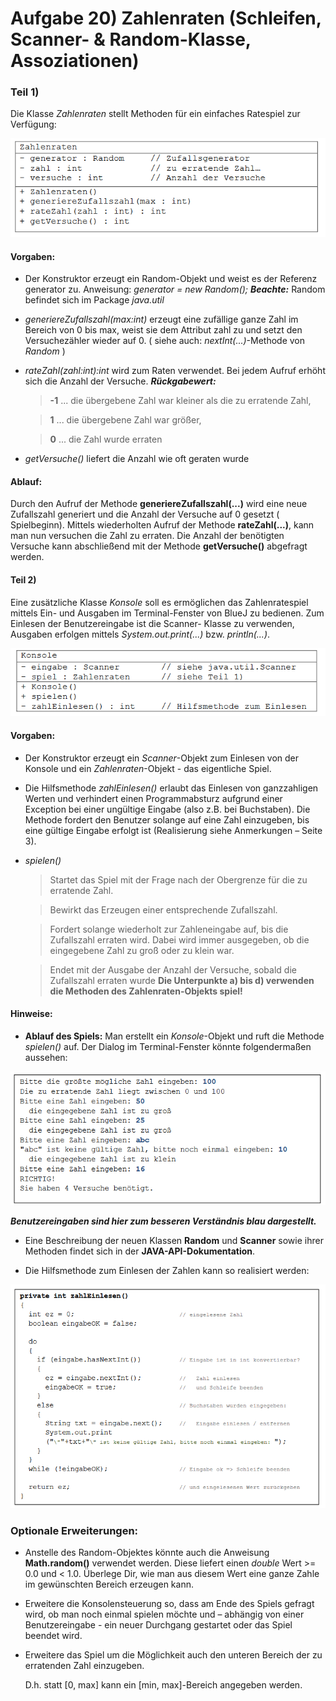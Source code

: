 # Aufgabe 20) Zahlenraten (Schleifen, Scanner- & Random-Klasse, Assoziationen)

### Teil 1)
Die Klasse *Zahlenraten* stellt Methoden für ein einfaches Ratespiel zur Verfügung:

![](zahlenraten.png)

#### Vorgaben:
- Der Konstruktor erzeugt ein Random-Objekt und weist es der Referenz generator zu.
  Anweisung: *generator = new Random();*
  ***Beachte:*** Random befindet sich im Package *java.util*
- *generiereZufallszahl(max:int)* erzeugt eine zufällige ganze Zahl im Bereich von 0
  bis max, weist sie dem Attribut zahl zu und setzt den Versuchezähler wieder auf 0.
  ( siehe auch: *nextInt(...)*-Methode von *Random* )
- *rateZahl(zahl:int):int* wird zum Raten verwendet.
  Bei jedem Aufruf erhöht sich die Anzahl der Versuche.
  ***Rückgabewert:*** 
  > **-1** ... die übergebene Zahl war kleiner als die zu erratende Zahl,

  > **1** ... die übergebene Zahl war größer,

  > **0** ... die Zahl wurde erraten
- *getVersuche()* liefert die Anzahl wie oft geraten wurde

#### Ablauf:
Durch den Aufruf der Methode **generiereZufallszahl(...)** wird eine neue Zufallszahl
generiert und die Anzahl der Versuche auf 0 gesetzt ( Spielbeginn). Mittels wiederholten Aufruf der
Methode **rateZahl(...)**, kann man nun versuchen die Zahl zu erraten. Die Anzahl der benötigten
Versuche kann abschließend mit der Methode **getVersuche()** abgefragt werden.

#### Teil 2)
Eine zusätzliche Klasse *Konsole* soll es ermöglichen das Zahlenratespiel mittels Ein- und Ausgaben
im Terminal-Fenster von BlueJ zu bedienen. Zum Einlesen der Benutzereingabe ist die Scanner-
Klasse zu verwenden, Ausgaben erfolgen mittels *System.out.print(...)* bzw. *println(...)*.

![](konsole.png)

#### Vorgaben:
- Der Konstruktor erzeugt ein *Scanner*-Objekt zum Einlesen von der Konsole und ein
  *Zahlenraten*-Objekt - das eigentliche Spiel.
- Die Hilfsmethode *zahlEinlesen()* erlaubt das Einlesen von ganzzahligen Werten und
verhindert einen Programmabsturz aufgrund einer Exception bei einer ungültige Eingabe
(also z.B. bei Buchstaben). Die Methode fordert den Benutzer solange auf eine Zahl
einzugeben, bis eine gültige Eingabe erfolgt ist (Realisierung siehe Anmerkungen – Seite 3).
- *spielen()*
  > Startet das Spiel mit der Frage nach der Obergrenze für die zu erratende Zahl.
  
  > Bewirkt das Erzeugen einer entsprechende Zufallszahl.
  
  > Fordert solange wiederholt zur Zahleneingabe auf, bis die Zufallszahl erraten wird.
    Dabei wird immer ausgegeben, ob die eingegebene Zahl zu groß oder zu klein war.
  
  > Endet mit der Ausgabe der Anzahl der Versuche, sobald die Zufallszahl erraten wurde
    **Die Unterpunkte a) bis d) verwenden die Methoden des Zahlenraten-Objekts spiel!**
    
#### Hinweise:
- **Ablauf des Spiels:** Man erstellt ein *Konsole*-Objekt und ruft die Methode *spielen()* auf.
  Der Dialog im Terminal-Fenster könnte folgendermaßen aussehen:    
    
![](spiel.png)

***Benutzereingaben sind hier zum besseren Verständnis blau dargestellt.***

- Eine Beschreibung der neuen Klassen **Random** und **Scanner** sowie ihrer Methoden findet
  sich in der **JAVA-API-Dokumentation**.
  
- Die Hilfsmethode zum Einlesen der Zahlen kann so realisiert werden:

![](zahlEinlesen.png)

### Optionale Erweiterungen:
- Anstelle des Random-Objektes könnte auch die Anweisung **Math.random()** verwendet
  werden. Diese liefert einen *double* Wert >= 0.0 und < 1.0. Überlege Dir, wie man aus
  diesem Wert eine ganze Zahle im gewünschten Bereich erzeugen kann.
- Erweitere die Konsolensteuerung so, dass am Ende des Spiels gefragt wird, ob man noch
  einmal spielen möchte und – abhängig von einer Benutzereingabe - ein neuer Durchgang
  gestartet oder das Spiel beendet wird.
- Erweitere das Spiel um die Möglichkeit auch den unteren Bereich der zu erratenden Zahl
  einzugeben. 
  
  D.h. statt [0, max] kann ein [min, max]-Bereich angegeben werden.

